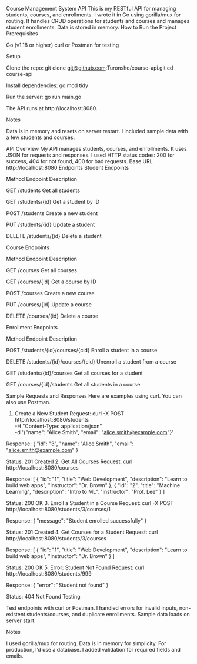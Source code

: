 Course Management System API
This is my RESTful API for managing students, courses, and enrollments. I wrote it in Go using gorilla/mux for routing. It handles CRUD operations for students and courses and manages student enrollments. Data is stored in memory.
How to Run the Project
Prerequisites

Go (v1.18 or higher)
curl or Postman for testing

Setup

Clone the repo:
git clone git@github.com:Turonsho/course-api.git
cd course-api


Install dependencies:
go mod tidy


Run the server:
go run main.go

The API runs at http://localhost:8080.


Notes

Data is in memory and resets on server restart.
I included sample data with a few students and courses.

API Overview
My API manages students, courses, and enrollments. It uses JSON for requests and responses. I used HTTP status codes: 200 for success, 404 for not found, 400 for bad requests.
Base URL
http://localhost:8080
Endpoints
Student Endpoints



Method
Endpoint
Description



GET
/students
Get all students


GET
/students/{id}
Get a student by ID


POST
/students
Create a new student


PUT
/students/{id}
Update a student


DELETE
/students/{id}
Delete a student


Course Endpoints



Method
Endpoint
Description



GET
/courses
Get all courses


GET
/courses/{id}
Get a course by ID


POST
/courses
Create a new course


PUT
/courses/{id}
Update a course


DELETE
/courses/{id}
Delete a course


Enrollment Endpoints



Method
Endpoint
Description



POST
/students/{id}/courses/{cid}
Enroll a student in a course


DELETE
/students/{id}/courses/{cid}
Unenroll a student from a course


GET
/students/{id}/courses
Get all courses for a student


GET
/courses/{id}/students
Get all students in a course


Sample Requests and Responses
Here are examples using curl. You can also use Postman.
1. Create a New Student
   Request:
   curl -X POST http://localhost:8080/students \
   -H "Content-Type: application/json" \
   -d '{"name": "Alice Smith", "email": "alice.smith@example.com"}'

Response:
{
"id": "3",
"name": "Alice Smith",
"email": "alice.smith@example.com"
}

Status: 201 Created
2. Get All Courses
   Request:
   curl http://localhost:8080/courses

Response:
[
{
"id": "1",
"title": "Web Development",
"description": "Learn to build web apps",
"instructor": "Dr. Brown"
},
{
"id": "2",
"title": "Machine Learning",
"description": "Intro to ML",
"instructor": "Prof. Lee"
}
]

Status: 200 OK
3. Enroll a Student in a Course
   Request:
   curl -X POST http://localhost:8080/students/3/courses/1

Response:
{
"message": "Student enrolled successfully"
}

Status: 201 Created
4. Get Courses for a Student
   Request:
   curl http://localhost:8080/students/3/courses

Response:
[
{
"id": "1",
"title": "Web Development",
"description": "Learn to build web apps",
"instructor": "Dr. Brown"
}
]

Status: 200 OK
5. Error: Student Not Found
   Request:
   curl http://localhost:8080/students/999

Response:
{
"error": "Student not found"
}

Status: 404 Not Found
Testing

Test endpoints with curl or Postman.
I handled errors for invalid inputs, non-existent students/courses, and duplicate enrollments.
Sample data loads on server start.

Notes

I used gorilla/mux for routing.
Data is in memory for simplicity. For production, I’d use a database.
I added validation for required fields and emails.

